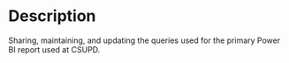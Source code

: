 # Description
Sharing, maintaining, and updating the queries used for the primary Power BI report used at CSUPD.
